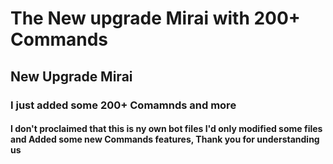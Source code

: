<h1> The New upgrade Mirai with 200+ Commands </h1>
<h2> New Upgrade Mirai </h2>
<h3> I just added some 200+ Comamnds and more</h3>
<h4> I don't proclaimed that this is ny own bot files I'd only modified some files and Added some new Commands features, Thank you for understanding us </h4>
